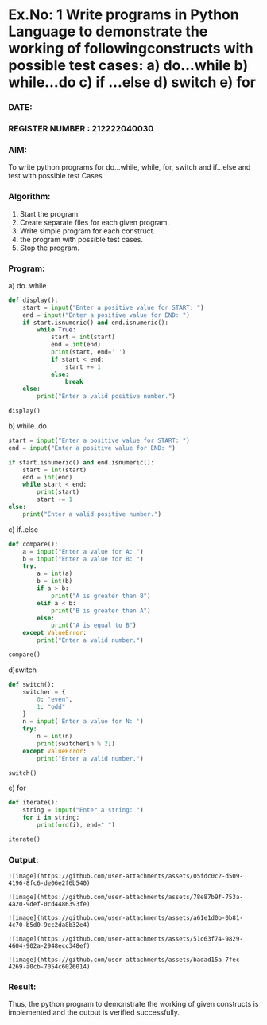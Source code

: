 # Ex.No: 1 Write programs in Python Language to demonstrate the working of followingconstructs with possible test cases: a) do…while b) while…do c) if …else d) switch e) for 

### DATE:                                                                          
### REGISTER NUMBER : 212222040030

### AIM:  
To write python programs for do…while, while, for, switch and if…else and test with possible test 
Cases 

### Algorithm:
1. Start the program.
2. Create separate files for each given program.
3. Write simple program for each construct.
4.  the program with possible test cases.
5. Stop the program.
### Program:
a) do..while

```python
def display(): 
    start = input("Enter a positive value for START: ") 
    end = input("Enter a positive value for END: ") 
    if start.isnumeric() and end.isnumeric(): 
        while True: 
            start = int(start) 
            end = int(end) 
            print(start, end=' ') 
            if start < end: 
                start += 1 
            else: 
                break 
    else: 
        print("Enter a valid positive number.")

display()

```
b) while..do

```python
start = input("Enter a positive value for START: ") 
end = input("Enter a positive value for END: ") 

if start.isnumeric() and end.isnumeric(): 
    start = int(start) 
    end = int(end) 
    while start < end: 
        print(start) 
        start += 1 
else: 
    print("Enter a valid positive number.")

```
c) if..else
```python
def compare(): 
    a = input("Enter a value for A: ") 
    b = input("Enter a value for B: ") 
    try: 
        a = int(a) 
        b = int(b) 
        if a > b: 
            print("A is greater than B") 
        elif a < b: 
            print("B is greater than A") 
        else: 
            print("A is equal to B") 
    except ValueError: 
        print("Enter a valid number.")

compare()

```
d)switch
```python
def switch(): 
    switcher = { 
        0: "even", 
        1: "odd" 
    } 
    n = input('Enter a value for N: ') 
    try: 
        n = int(n) 
        print(switcher[n % 2]) 
    except ValueError: 
        print("Enter a valid number.")

switch()

```
e) for
```python
def iterate(): 
    string = input("Enter a string: ") 
    for i in string: 
        print(ord(i), end=" ") 

iterate()

```




### Output:
```
![image](https://github.com/user-attachments/assets/05fdc0c2-d509-4196-8fc6-de06e2f6b540)

![image](https://github.com/user-attachments/assets/78e87b9f-753a-4a20-9def-0cd4486393fe)

![image](https://github.com/user-attachments/assets/a61e1d0b-0b81-4c70-b5d0-9cc2da8b32e4)

![image](https://github.com/user-attachments/assets/51c63f74-9829-4604-902a-2948ecc348ef)

![image](https://github.com/user-attachments/assets/badad15a-7fec-4269-a0cb-7054c6026014)

```







### Result:
Thus, the python program to demonstrate the working of given constructs is implemented and the output is verified successfully.
